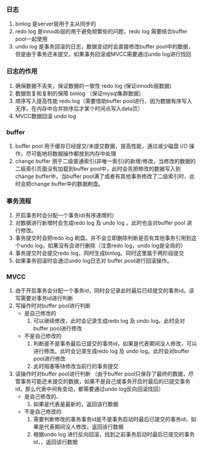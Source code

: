 ### 日志
1. binlog 是server层用于主从同步的
2. redo log 是innodb层的用于避免频繁些的问题，redo log 需要结合buffer pool一起使用
3. undo log 是事务回滚的日志，数据变动时会直接修改buffer pool中的数据，但是由于事务还未提交，如果事务回滚或MVCC需要通过undo log进行找回

### 日志的作用
1. 确保数据不丢失，保证数据的一致性 redo log (保证innodb层数据)
2. 数据恢复和复制的保障 binlog （保证mysql集群数据）
3. 顺序写入提高性能 redo log（需要借助buffer pool进行，因为数据有序写入无序，在内存中合并排序后才某个时间点写入data页）
4. MVCC数据回滚 undo log


### buffer 
1. buffer pool 用于缓存已经提交/未提交数据，提高性能，通过减少磁盘 I/O 操作。尽可能地将数据操作都放到内存中处理
2. change buffer 用于二级普通索引(非唯一索引)的新增/修改，当修改的数据的二级索引页面没有加载到buffer pool中，此时会先把修改的数据写入到change buffer中，当buffer pool满了或者有其他事务修改了二级索引时，此时会把change buffer中的数据刷盘。


### 事务流程
1. 开启事务时会分配一个事务id(有序递增的)
2. 对数据进行新增时会生成redo log 及 undo log 。此时也会对buffer pool 进行修改。
3. 事务提交时会把redo log 刷盘。并不会立即删除判断是否有其他事务引用到这个undo log，如果没有会进行删除（注意redo log，undo log是全局的）
4. 事务提交时会提交redo log，同时生成binlog。同时这里属于两阶段提交
5. 如果事务回滚时会通过undo log日志对 buffer pool进行回滚操作。

### MVCC
1. 由于开启事务会分配一个事务id，同时会记录此时最后已经提交的事务id。读写需要对事务id进行判断
2. 写操作时对buffer pool进行判断
    * 是自己修改的
        1. 可以继续修改，此时会记录生成redo log 及 undo log。此时会对buffer pool进行修改
    * 不是自己修改的
        1. 判断是不是事务最后已提交的事务id，如果是代表期间没人修改，可以进行修改。此时会记录生成redo log 及 undo log。此时会对buffer pool进行修改
        2. 此时阻塞等待修改当前行的事务提交
3. 读操作时对buffer pool进行判断 （由于buffer pool只保存了最终的数据，尽管事务可能还未提交的数据，如果不是自己或事务开启时最后的已提交事务id，那么代表中间有变动，都需要通过undo log反向回滚找回）
    * 是自己修改的、
        1. 如果是代表是最新的，返回该行数据
    * 不是自己修改的
        1. 需要判断修改的事务事务id是不是事务启动时最后已提交的事务id，如果是代表期间没人修改，返回该行数据
        2. 根据undo log 进行反向回滚，找到之前事务启动时最后已提交的事务id，，返回该行数据
